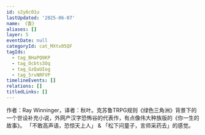 ```yaml
---
id: s2y6c01u
lastUpdated: '2025-06-07'
name: 《眚》
aliases: []
layer: 5
eventDate: null
categoryId: cat_MXtv05QF
tagIds:
  - tag_BHaPQ9KP
  - tag_Ocbts3Oq
  - tag_GzQaUIog
  - tag_5rvNRFVP
timelineEvents: []
relations: []
titledLinks: []
---
```

作者：Ray Winninger，译者：秋叶。克苏鲁TRPG规则《绿色三角洲》背景下的一个世设补充小说，外网产汉字恐怖谷的代表作，有点像伟大种族版的《你一生的故事》。 「不敢高声语，恐惊天上人」 & 「松下问童子，言师采药去」的感觉。
